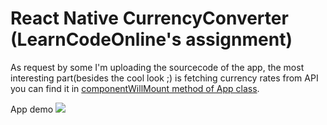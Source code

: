 # React Native CurrencyConverter (LearnCodeOnline's assignment)
As request by some I'm uploading the sourcecode of the app, the most interesting part(besides the cool look ;) is fetching currency rates from API
you can find it in [componentWillMount method of App class](https://github.com/AviKKi/CurrencyConverter/blob/master/App.js).

App demo
![](https://media.giphy.com/media/idXsexGak7EXfHzDnl/giphy.gif)
